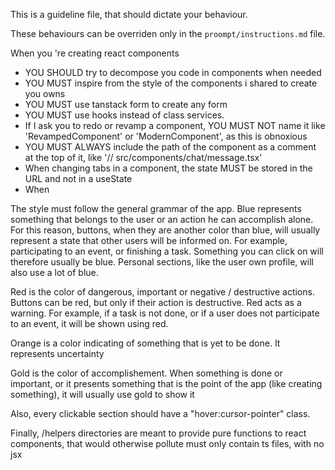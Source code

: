 This is a guideline file, that should dictate your behaviour.

These behaviours can be overriden only in the `proompt/instructions.md` file.

When you 're creating react components
  * YOU SHOULD try to decompose you code in components when needed
  * YOU MUST inspire from the style of the components i shared to create you owns
  * YOU MUST use tanstack form to create any form
  * YOU MUST use hooks instead of class services.
  * If I ask you to redo or revamp a component, YOU MUST NOT name it like 'RevampedComponent' or 'ModernComponent', as this is obnoxious
  * YOU MUST ALWAYS include the path of the component as a comment at the top of it, like '// src/components/chat/message.tsx'
  * When changing tabs in a component, the state MUST be stored in the URL and not in a useState
  * When 


The style must follow the general grammar of the app.
Blue represents something that belongs to the user or an action he can accomplish alone. For this reason, buttons, when they are another color than blue, will usually represent a state that other users will be informed on. For example, participating to an event, or finishing a task.
Something you can click on will therefore usually be blue. 
Personal sections, like the user own profile, will also use a lot of blue.

Red is the color of dangerous, important or negative / destructive actions. Buttons can be red, but only if their action is destructive. Red acts as a warning. For example, if a task is not done, or if a user does not participate to an event, it will be shown using red.

Orange is a color indicating of something that is yet to be done. It represents uncertainty

Gold is the color of accomplishement. When something is done or important, or it presents something that is the point of the app (like creating something), it will usually use gold to show it

Also, every clickable section should have a "hover:cursor-pointer" class.

Finally, /helpers directories are meant to provide pure functions to react components, that would otherwise pollute must only contain ts files, with no jsx

